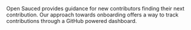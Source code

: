 
Open Sauced provides guidance for new contributors finding their next contribution. Our approach towards onboarding offers a way to track contributions through a GitHub powered dashboard.

